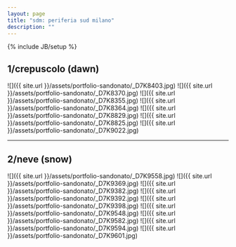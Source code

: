 ```yaml
---
layout: page
title: "sdm: periferia sud milano"
description: ""
---
```

{% include JB/setup %}

## 1/crepuscolo (dawn)

![]({{ site.url }}/assets/portfolio-sandonato/_D7K8403.jpg)
![]({{ site.url }}/assets/portfolio-sandonato/_D7K8370.jpg)
![]({{ site.url }}/assets/portfolio-sandonato/_D7K8355.jpg)
![]({{ site.url }}/assets/portfolio-sandonato/_D7K8364.jpg)
![]({{ site.url }}/assets/portfolio-sandonato/_D7K8829.jpg)
![]({{ site.url }}/assets/portfolio-sandonato/_D7K8825.jpg)
![]({{ site.url }}/assets/portfolio-sandonato/_D7K9022.jpg)

***

## 2/neve (snow)

![]({{ site.url }}/assets/portfolio-sandonato/_D7K9558.jpg)
![]({{ site.url }}/assets/portfolio-sandonato/_D7K9369.jpg)
![]({{ site.url }}/assets/portfolio-sandonato/_D7K9382.jpg)
![]({{ site.url }}/assets/portfolio-sandonato/_D7K9392.jpg)
![]({{ site.url }}/assets/portfolio-sandonato/_D7K9398.jpg)
![]({{ site.url }}/assets/portfolio-sandonato/_D7K9548.jpg)
![]({{ site.url }}/assets/portfolio-sandonato/_D7K9582.jpg)
![]({{ site.url }}/assets/portfolio-sandonato/_D7K9594.jpg)
![]({{ site.url }}/assets/portfolio-sandonato/_D7K9601.jpg)